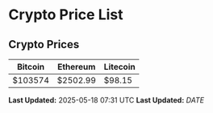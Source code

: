 # Crypto Price List

## Crypto Prices
| Bitcoin | Ethereum | Litecoin |
| ------- | -------- | -------- |
| $103574 | $2502.99 | $98.15 |
**Last Updated:** 2025-05-18 07:31 UTC
**Last Updated:** $DATE$
